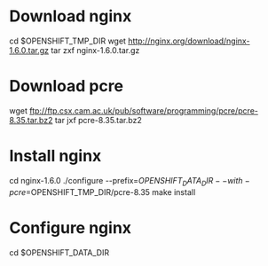 # Download nginx
cd $OPENSHIFT_TMP_DIR
wget http://nginx.org/download/nginx-1.6.0.tar.gz
tar zxf nginx-1.6.0.tar.gz

# Download pcre
wget ftp://ftp.csx.cam.ac.uk/pub/software/programming/pcre/pcre-8.35.tar.bz2
tar jxf pcre-8.35.tar.bz2

# Install nginx
cd nginx-1.6.0
./configure --prefix=$OPENSHIFT_DATA_DIR --with-pcre=$OPENSHIFT_TMP_DIR/pcre-8.35
make install

# Configure nginx
cd $OPENSHIFT_DATA_DIR
